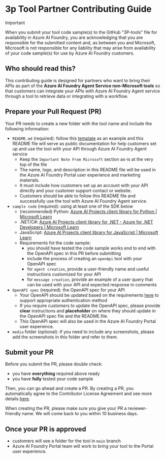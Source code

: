 # 3p Tool Partner Contributing Guide

> [!IMPORTANT]
> When you submit your tool code sample(s) to the GitHub "3P-tools" file for availability in Azure AI Foundry, you are acknowledging that you are responsible for the submitted content and, as between you and Microsoft, Microsoft is not responsible for any liability that may arise from availability of your code sample(s) for use by Azure AI Foundry customers.

## Who should read this?
This contributing guide is designed for partners who want to bring their APIs as part of the **Azure AI Foundry Agent Service non-Microsoft tools** so that customers can integrate your APIs with Azure AI Foundry Agent service through a tool to retrieve data or integrating with a workflow.

## Prepare your Pull Request (PR)
Your PR needs to create a new folder with the tool name and include the following information: 
- `README.md` (required): follow this [template](./README_template_for_parter.md) as an example and this README file will serve as public documentation for help customers set up and use the tool with your API through Azure AI Foundry Agent service
  - Keep the `Important Note From Microsoft` section as-is at the very top of the file
  - The name, logo, and description in this README file will be used in the Azure AI Foundry Portal user experience and marketing materials.
  - It must include how customers set up an account with your API directly and your customer support contact or website.
  - Customers should be able to follow this README file and successfully use the tool with Azure AI Foundry Agent service.
- `sample code` (required): using at least one of the SDK below
  - (recommended) Python: [Azure AI Projects client library for Python | Microsoft Learn](https://learn.microsoft.com/en-us/python/api/overview/azure/ai-projects-readme?view=azure-python-preview#create-agent-with-openapi)
  - .NET/C#: [Azure AI Projects client library for .NET - Azure for .NET Developers | Microsoft Learn](https://learn.microsoft.com/en-us/dotnet/api/overview/azure/ai.projects-readme?view=azure-dotnet-preview)
  - JavaScript: [Azure AI Projects client library for JavaScript | Microsoft Learn](https://learn.microsoft.com/en-us/javascript/api/overview/azure/ai-projects-readme?view=azure-node-preview)
  - Requirements fot the code sample:
    - you should have tested the code sample works end to end with the OpenAPI spec in this PR before submitting
    - include the process of creating an `openApi` tool with your OpenAPI spec
    - for `agent creation`, provide a user-friendly name and useful instructions customized for your API
    - for `message creation`, provide an example of a user query that can be used with your API and expected response in comments
- `OpenAPI spec` (required): the OpenAPI spec for your API
  - Your OpenAPI should be updated based on the requirements [here](https://learn.microsoft.com/en-us/azure/ai-services/agents/how-to/tools/openapi-spec?tabs=python&pivots=overview#authenticating-with-api-key) to support appropriate authentication method
  - If you require customers to update the OpenAPI spec, please provide **clear** instructions and **placeholder** on where they should update in the OpenAPI spec file and the README.file.
  - This OpenAPI spec will also be used in the Azure AI Foundry Portal user experience.
- `media` folder (optional): if you need to include any screenshots, please add the screenshots in this folder and refer to them.

## Submit your PR
Before you submit the PR, please double check:
- you have **everything** required above ready
- you have **fully** tested your code sample

Then, you can go ahead and create a PR. By creating a PR, you automatically agree to the Contributor License Agreement and see more details [here](../../../CONTRIBUTING.md). 

When creating the PR, please make sure you give your PR a reviewer-friendly name. We will come back to you within 10 business days. 

## Once your PR is approved
- customers will see a folder for the tool in `main` branch
- Azure AI Foundry Portal team will work to bring your tool to the Portal user experience.
